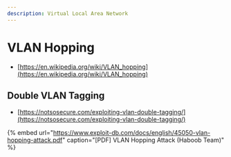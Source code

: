 ```yaml
---
description: Virtual Local Area Network
---
```


# VLAN Hopping

* [https://en.wikipedia.org/wiki/VLAN_hopping](https://en.wikipedia.org/wiki/VLAN_hopping)




## Double VLAN Tagging

* [https://notsosecure.com/exploiting-vlan-double-tagging/](https://notsosecure.com/exploiting-vlan-double-tagging/)

{% embed url="https://www.exploit-db.com/docs/english/45050-vlan-hopping-attack.pdf" caption="[PDF] VLAN Hopping Attack (Haboob Team)" %}
